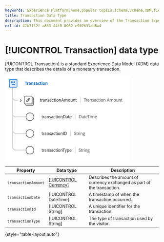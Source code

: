 ```yaml
---
keywords: Experience Platform;home;popular topics;schema;Schema;XDM;fields;schemas;Schemas;transaction;datatype;data-type;data type;
title: Transaction Data Type
description: This document provides an overview of the Transaction Experience Data Model (XDM) data type.
exl-id: 47b7152f-a853-44f0-8962-e902631ad8a4
---
```

# [!UICONTROL Transaction] data type

[!UICONTROL Transaction] is a standard Experience Data Model (XDM) data type that describes the details of a monetary transaction.

![Transaction structure](../images/data-types/transaction.png)

| Property | Data type | Description |
| --- | --- | --- |
| `transactionAmount` | [[!UICONTROL Currency]](./currency.md) | Describes the amount of currency exchanged as part of the transaction. |
| `transactionDate` | [!UICONTROL DateTime] | A timestamp of when the transaction occurred. |
| `transactionId` | [!UICONTROL String] | A unique identifier for the transaction. |
| `transactionType` | [!UICONTROL String] | The type of transaction used by the visitor. |

{style="table-layout:auto"}
